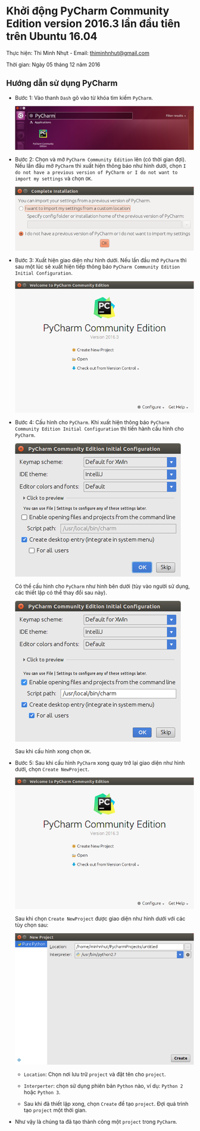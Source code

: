 # Khởi động PyCharm Community Edition version 2016.3 lần đầu tiên trên Ubuntu 16.04

Thực hiện: Thi Minh Nhựt - Email: thiminhnhut@gmail.com

Thời gian: Ngày 05 tháng 12 năm 2016

## Hướng dẫn sử dụng PyCharm

* Bước 1: Vào thanh `Dash` gõ vào từ khóa tìm kiếm `PyCharm`.

	![](https://raw.githubusercontent.com/h3int2um/pycharm/master/images-pycharm/open-pycharm/open-pycharm.png)
		
* Bước 2: Chọn và mở `PyCharm Community Edition` lên (có thời gian đợi). Nếu lần đầu mở `PyCharm` 
thì xuất hiện thông báo như hình dưới, chọn `I do not have a previous version of PyCharm or I do not want to import my settings` 
và chọn `OK`.

	![](https://raw.githubusercontent.com/h3int2um/pycharm/master/images-pycharm/open-pycharm/pycharm-complete-install.png)
		
* Bước 3: Xuất hiện giao diện như hình dưới. Nếu lần đầu mở `PyCharm` thì sau một lúc sẽ xuất hiện tiếp thông báo 
`PyCharm Community Edition Initial Configuration`.

	![](https://raw.githubusercontent.com/h3int2um/pycharm/master/images-pycharm/open-pycharm/webcome-pycharm-community-edition.png)
		
		
* Bước 4: Cấu hình cho `PyCharm`. Khi xuất hiện thông báo `PyCharm Community Edition Initial Configuration` thì tiến hành cấu hình cho `PyCharm`.

	![](https://raw.githubusercontent.com/h3int2um/pycharm/master/images-pycharm/open-pycharm/pycharm-communition-edition-initial-configuration-1.png)

	Có thể cấu hình cho `PyCharm` như hình bên dưới (tùy vào người sử dụng, các thiết lập có thể thay đổi sau này).
	
	![](https://raw.githubusercontent.com/h3int2um/pycharm/master/images-pycharm/open-pycharm/pycharm-communition-edition-initial-configuration-2.png)
		
	Sau khi cấu hình xong chọn `OK`.

* Bước 5: Sau khi cấu hình `PyCharm` xong quay trở lại giao diện như hình dưới, chọn `Create NewProject`.

	![](https://raw.githubusercontent.com/h3int2um/pycharm/master/images-pycharm/open-pycharm/webcome-pycharm-community-edition.png)
	
	Sau khi chọn `Create NewProject` được giao diện như hình dưới với các tùy chọn sau:
	
	![](https://raw.githubusercontent.com/h3int2um/pycharm/master/images-pycharm/open-pycharm/create-new-project-pycharm.png)		
		
	+ `Location`: Chọn nơi lưu trữ `project` và đặt tên cho `project`.
	
	+ `Interperter`: chọn sử dụng phiên bản `Python` nào, ví dụ: `Python 2` hoặc `Python 3`.
	
	+ Sau khi đã thiết lập xong, chọn `Create` để tạo `project`. Đợi quá trình tạo `project` một thời gian.
	
* Như vậy là chúng ta đã tạo thành công một `project` trong `PyCharm`.
